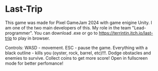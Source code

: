 # Last-Trip
This game was made for Pixel GameJam 2024 with game enigine Unity. I am one of the two main developers of this. My role in the team "Lead-programmer".
You can download .exe or go to https://terrintin.itch.io/last-trip to play in browser.

Controls:
WASD - movement.
ESC - pause the game.
Everything with a black outline - kills you (oyster, rock, barrel, etc)!!!. Dodge obstacles and enemies to survive. Collect coins to get more score!
Open in fullscreen mode for better perfomance!
